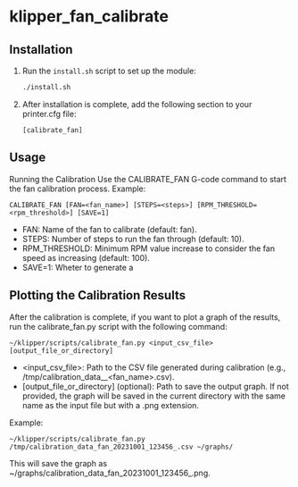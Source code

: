# klipper_fan_calibrate

## Installation
1. Run the `install.sh` script to set up the module:
   ```bash
   ./install.sh
   ```

2. After installation is complete, add the following section to your printer.cfg file:

    ```[calibrate_fan]```

## Usage
Running the Calibration
Use the CALIBRATE_FAN G-code command to start the fan calibration process. Example:

```
CALIBRATE_FAN [FAN=<fan_name>] [STEPS=<steps>] [RPM_THRESHOLD=<rpm_threshold>] [SAVE=1]
```

- FAN: Name of the fan to calibrate (default: fan).
- STEPS: Number of steps to run the fan through (default: 10).
- RPM_THRESHOLD: Minimum RPM value increase to consider the fan speed as increasing (default: 100).
- SAVE=1: Wheter to generate a 

## Plotting the Calibration Results

After the calibration is complete, if you want to plot a graph of the results, run the calibrate_fan.py script with the following command:

```
~/klipper/scripts/calibrate_fan.py <input_csv_file> [output_file_or_directory]
```

- <input_csv_file>: Path to the CSV file generated during calibration (e.g., /tmp/calibration_data_<timestamp>_<fan_name>.csv).
- [output_file_or_directory] (optional): Path to save the output graph. If not provided, the graph will be saved in the current directory with the same name as the input file but with a .png extension.

Example:

```
~/klipper/scripts/calibrate_fan.py /tmp/calibration_data_fan_20231001_123456_.csv ~/graphs/
```

This will save the graph as ~/graphs/calibration_data_fan_20231001_123456_.png.
